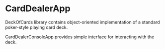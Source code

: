 # CardDealerApp

DeckOfCards library contains object-oriented implementation of a standard poker-style playing card deck.

CardDealerConsoleApp provides simple interface for interacting with the deck.
